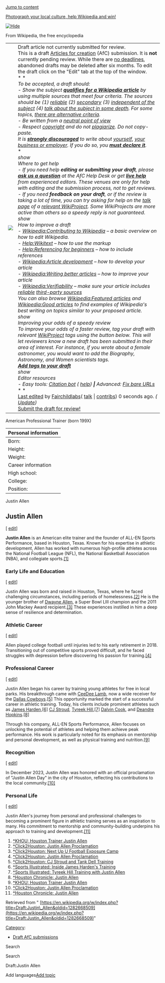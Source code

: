 [Jump to content](https://en.wikipedia.org/wiki/Draft:Justin_Allen#bodyContent)

[Photograph your local culture, help Wikipedia and win!](https://commons.wikimedia.org/wiki/Special:MyLanguage/Commons:Wiki_Loves_Folklore_2025)

[![Hide](https://upload.wikimedia.org/wikipedia/commons/2/20/CloseWindow19x19.png)](https://en.wikipedia.org/wiki/Draft:Justin_Allen# "Hide")

From Wikipedia, the free encyclopedia

|     |     |
| --- | --- |
| [![](https://upload.wikimedia.org/wikipedia/commons/thumb/b/b4/AFC-Logo_Hold.svg/150px-AFC-Logo_Hold.svg.png)](https://en.wikipedia.org/wiki/File:AFC-Logo_Hold.svg) | Draft article not currently submitted for review.<br>This is a draft [Articles for creation](https://en.wikipedia.org/wiki/Wikipedia:Articles_for_creation "Wikipedia:Articles for creation") (AfC) submission. It is **not** currently pending review. While there are [no deadlines](https://en.wikipedia.org/wiki/Wikipedia:There_is_no_deadline "Wikipedia:There is no deadline"), abandoned drafts may be deleted after six months. To edit the draft click on the "Edit" tab at the top of the window.<br>* * *<br>To be accepted, a draft should:<br>- Show the subject **[qualifies for a Wikipedia article](https://en.wikipedia.org/wiki/Wikipedia:Notability "Wikipedia:Notability")** by using multiple sources that meet four criteria. The sources should be (1) [reliable](https://en.wikipedia.org/wiki/Wikipedia:Reliable_sources "Wikipedia:Reliable sources") (2) [secondary](https://en.wikipedia.org/wiki/Wikipedia:SECONDARY "Wikipedia:SECONDARY") (3) [independent of the subject](https://en.wikipedia.org/wiki/Wikipedia:Identifying_and_using_independent_sources "Wikipedia:Identifying and using independent sources") (4) [talk about the subject in some depth](https://en.wikipedia.org/wiki/Wikipedia:SIGCOV "Wikipedia:SIGCOV"). For some topics, [there are alternative criteria](https://en.wikipedia.org/wiki/Wikipedia:SNG "Wikipedia:SNG").<br>- Be written from a [neutral point of view](https://en.wikipedia.org/wiki/Wikipedia:Neutral_point_of_view "Wikipedia:Neutral point of view")<br>- Respect [copyright](https://en.wikipedia.org/wiki/Wikipedia:Copyright_violations "Wikipedia:Copyright violations") and do not [plagiarize](https://en.wikipedia.org/wiki/Wikipedia:Plagiarism "Wikipedia:Plagiarism"). Do not copy-paste.<br>It is **[strongly discouraged](https://en.wikipedia.org/wiki/Wikipedia:Conflict_of_interest "Wikipedia:Conflict of interest")** to write about [yourself](https://en.wikipedia.org/wiki/Wikipedia:Autobiography "Wikipedia:Autobiography"), [your business or employer](https://en.wikipedia.org/wiki/Wikipedia:FAQ/Organizations "Wikipedia:FAQ/Organizations"). If you do so, you **[must declare it](https://en.wikipedia.org/wiki/Wikipedia:Conflict_of_interest#How_to_disclose_a_COI "Wikipedia:Conflict of interest")**.<br>* * *<br>show<br>Where to get help<br>- If you need help **editing or submitting your draft**, please [**ask us a question**](https://en.wikipedia.org/w/index.php?title=Wikipedia:WikiProject_Articles_for_creation/Help_desk/New_question&withJS=MediaWiki:AFCHD-wizard.js&page=Draft:Justin_Allen) at the AfC Help Desk or get **[live help](https://en.wikipedia.org/wiki/Wikipedia:IRC_help_disclaimer "Wikipedia:IRC help disclaimer")** from experienced editors. These venues are only for help with editing and the submission process, not to get reviews.<br>- If you need **feedback on your draft**, or if the review is taking a lot of time, you can try asking for help on the [talk page](https://en.wikipedia.org/wiki/Help:Talk_pages "Help:Talk pages") of a [relevant WikiProject](https://en.wikipedia.org/wiki/Wikipedia:WikiProject#Finding_a_project "Wikipedia:WikiProject"). Some WikiProjects are more active than others so a speedy reply is not guaranteed.<br>show<br>How to improve a draft<br>- [Wikipedia:Contributing to Wikipedia](https://en.wikipedia.org/wiki/Wikipedia:Contributing_to_Wikipedia "Wikipedia:Contributing to Wikipedia") – a basic overview on how to edit Wikipedia.<br>- [Help:Wikitext](https://en.wikipedia.org/wiki/Help:Wikitext "Help:Wikitext") – how to use the markup<br>- [Help:Referencing for beginners](https://en.wikipedia.org/wiki/Help:Referencing_for_beginners "Help:Referencing for beginners") – how to include references<br>- [Wikipedia:Article development](https://en.wikipedia.org/wiki/Wikipedia:Article_development "Wikipedia:Article development") – how to develop your article<br>- [Wikipedia:Writing better articles](https://en.wikipedia.org/wiki/Wikipedia:Writing_better_articles "Wikipedia:Writing better articles") – how to improve your article<br>- [Wikipedia:Verifiability](https://en.wikipedia.org/wiki/Wikipedia:Verifiability "Wikipedia:Verifiability") – make sure your article includes [reliable](https://en.wikipedia.org/wiki/Wikipedia:RS "Wikipedia:RS") [third-party sources](https://en.wikipedia.org/wiki/Wikipedia:IS "Wikipedia:IS")<br>You can also browse [Wikipedia:Featured articles](https://en.wikipedia.org/wiki/Wikipedia:Featured_articles "Wikipedia:Featured articles") and [Wikipedia:Good articles](https://en.wikipedia.org/wiki/Wikipedia:Good_articles "Wikipedia:Good articles") to find examples of Wikipedia's best writing on topics similar to your proposed article.<br>show<br>Improving your odds of a speedy review<br>To improve your odds of a faster review, tag your draft with relevant [WikiProject](https://en.wikipedia.org/wiki/Wikipedia:WikiProject "Wikipedia:WikiProject") tags using the button below. This will let reviewers know a new draft has been submitted in their area of interest. For instance, if you wrote about a female astronomer, you would want to add the _Biography_, _Astronomy_, and _Women scientists_ tags.<br>[**Add tags to your draft**](https://en.wikipedia.org/wiki/Wikipedia:WikiProject_Articles_for_creation/Add_WikiProject_tags?withJS=MediaWiki:AFC-add-project-tags.js&title=Draft:Justin_Allen)<br>show<br>Editor resources<br>- _Easy tools_: [Citation bot](https://citations.toolforge.org/process_page.php?edit=automated_tools&slow=1&page=Draft:Justin_Allen) ( [help](https://en.wikipedia.org/wiki/User:Citation_bot/use "User:Citation bot/use")) **\|** _Advanced:_ [Fix bare URLs](https://tools.wmflabs.org/refill/result.php?page=Draft:Justin_Allen&defaults=y)<br>* * *<br>[Last edited](https://en.wikipedia.org/w/index.php?title=Draft:Justin_Allen&diff=cur) by [Fairchildlabs](https://en.wikipedia.org/w/index.php?title=User:Fairchildlabs&action=edit&redlink=1 "User:Fairchildlabs (page does not exist)")( [talk](https://en.wikipedia.org/w/index.php?title=User_talk:Fairchildlabs&action=edit&redlink=1 "User talk:Fairchildlabs (page does not exist)") \| [contribs](https://en.wikipedia.org/wiki/Special:Contributions/Fairchildlabs "Special:Contributions/Fairchildlabs")) 0 seconds ago. _( [Update](https://en.wikipedia.org/w/index.php?title=Draft:Justin_Allen&action=purge))_<br>[Submit the draft for review!](https://en.wikipedia.org/w/index.php?title=Wikipedia:Articles_for_creation/Submitting&withJS=MediaWiki:AFC-submit-wizard.js&page=Draft:Justin_Allen) |

American Professional Trainer (born 199X)

| Personal information |
| --- |
| Born: | **Error: Need valid birth date: year, month, day**<br>[????, ???](https://en.wikipedia.org/w/index.php?title=%3F%3F%3F%3F,_%3F%3F%3F&action=edit&redlink=1 "????, ??? (page does not exist)"), U.S. |
| Height: | 6 ft 3 in (1.91 m) |
| Weight: | 180 lb (82 kg) |
| Career information |
| High school: | [Cypress Creek High School](https://en.wikipedia.org/wiki/Cypress_Creek_High_School "Cypress Creek High School") (Houston) |
| College: | [New Mexico State](https://en.wikipedia.org/wiki/New_Mexico_State "New Mexico State") (20XX–20XX) |
| Position: | [Wide Receiver](https://en.wikipedia.org/wiki/Wide_Receiver "Wide Receiver") |

Justin Allen

## Justin Allen

\[ [edit](https://en.wikipedia.org/w/index.php?title=Draft:Justin_Allen&action=edit&section=1 "Edit section: Justin Allen")\]

**Justin Allen** is an American elite trainer and the founder of ALL-EN Sports Performance, based in Houston, Texas. Known for his expertise in athletic development, Allen has worked with numerous high-profile athletes across the National Football League (NFL), the National Basketball Association (NBA), and collegiate sports.[\[1\]](https://en.wikipedia.org/wiki/Draft:Justin_Allen#cite_note-1)

### Early Life and Education

\[ [edit](https://en.wikipedia.org/w/index.php?title=Draft:Justin_Allen&action=edit&section=2 "Edit section: Early Life and Education")\]

Justin Allen was born and raised in Houston, Texas, where he faced challenging circumstances, including periods of homelessness.[\[2\]](https://en.wikipedia.org/wiki/Draft:Justin_Allen#cite_note-2) He is the younger brother of [Dwayne Allen](https://en.wikipedia.org/wiki/Dwayne_Allen "Dwayne Allen"), a Super Bowl LIII champion and the 2011 John Mackey Award recipient.[\[3\]](https://en.wikipedia.org/wiki/Draft:Justin_Allen#cite_note-3) These experiences instilled in him a deep sense of resilience and determination.

### Athletic Career

\[ [edit](https://en.wikipedia.org/w/index.php?title=Draft:Justin_Allen&action=edit&section=3 "Edit section: Athletic Career")\]

Allen played college football until injuries led to his early retirement in 2018. Transitioning out of competitive sports proved difficult, and he faced struggles with depression before discovering his passion for training.[\[4\]](https://en.wikipedia.org/wiki/Draft:Justin_Allen#cite_note-4)

### Professional Career

\[ [edit](https://en.wikipedia.org/w/index.php?title=Draft:Justin_Allen&action=edit&section=4 "Edit section: Professional Career")\]

Justin Allen began his career by training young athletes for free in local parks. His breakthrough came with [CeeDee Lamb](https://en.wikipedia.org/wiki/CeeDee_Lamb "CeeDee Lamb"), now a wide receiver for the [Dallas Cowboys](https://en.wikipedia.org/wiki/Dallas_Cowboys "Dallas Cowboys").[\[5\]](https://en.wikipedia.org/wiki/Draft:Justin_Allen#cite_note-5) This opportunity marked the start of a successful career in athletic training. Today, his clients include prominent athletes such as [James Harden](https://en.wikipedia.org/wiki/James_Harden "James Harden"),[\[6\]](https://en.wikipedia.org/wiki/Draft:Justin_Allen#cite_note-6) [CJ Stroud](https://en.wikipedia.org/wiki/CJ_Stroud "CJ Stroud"), [Tyreek Hill](https://en.wikipedia.org/wiki/Tyreek_Hill "Tyreek Hill"),[\[7\]](https://en.wikipedia.org/wiki/Draft:Justin_Allen#cite_note-7) [Dalvin Cook](https://en.wikipedia.org/wiki/Dalvin_Cook "Dalvin Cook"), and [Deandre Hopkins](https://en.wikipedia.org/wiki/Deandre_Hopkins "Deandre Hopkins").[\[8\]](https://en.wikipedia.org/wiki/Draft:Justin_Allen#cite_note-8)

Through his company, ALL-EN Sports Performance, Allen focuses on unlocking the potential of athletes and helping them achieve peak performance. His work is particularly noted for its emphasis on mentorship and personal development, as well as physical training and nutrition.[\[9\]](https://en.wikipedia.org/wiki/Draft:Justin_Allen#cite_note-9)

### Recognition

\[ [edit](https://en.wikipedia.org/w/index.php?title=Draft:Justin_Allen&action=edit&section=5 "Edit section: Recognition")\]

In December 2023, Justin Allen was honored with an official proclamation of "Justin Allen Day" in the city of Houston, reflecting his contributions to the local community.[\[10\]](https://en.wikipedia.org/wiki/Draft:Justin_Allen#cite_note-10)

### Personal Life

\[ [edit](https://en.wikipedia.org/w/index.php?title=Draft:Justin_Allen&action=edit&section=6 "Edit section: Personal Life")\]

Justin Allen's journey from personal and professional challenges to becoming a prominent figure in athletic training serves as an inspiration to many. His commitment to mentorship and community-building underpins his approach to training and development.[\[11\]](https://en.wikipedia.org/wiki/Draft:Justin_Allen#cite_note-11)

01. **[^](https://en.wikipedia.org/wiki/Draft:Justin_Allen#cite_ref-1 "Jump up")**[KHOU: Houston Trainer Justin Allen](https://www.khou.com/article/sports/nfl/texans/houston-trainer-justin-allen/285-ce5fb4dd-46e7-4b98-ae7a-68c52fe489e3)
02. **[^](https://en.wikipedia.org/wiki/Draft:Justin_Allen#cite_ref-2 "Jump up")**[Click2Houston: Justin Allen Proclamation](https://www.click2houston.com/sports/2023/12/14/nfl-nba-trainer-honored-with-official-proclamation-justin-allen-day-in-city-of-houston-it-means-everything-to-me/)
03. **[^](https://en.wikipedia.org/wiki/Draft:Justin_Allen#cite_ref-3 "Jump up")**[Click2Houston: Next Up U Football Exposure Camp](https://www.click2houston.com/sports/2024/07/25/justin-allen-allen-sports-performance-hosting-next-up-u-football-exposure-camp-saturday-at-ce-king-high-school/)
04. **[^](https://en.wikipedia.org/wiki/Draft:Justin_Allen#cite_ref-4 "Jump up")**[Click2Houston: Justin Allen Proclamation](https://www.click2houston.com/sports/2023/12/14/nfl-nba-trainer-honored-with-official-proclamation-justin-allen-day-in-city-of-houston-it-means-everything-to-me/)
05. **[^](https://en.wikipedia.org/wiki/Draft:Justin_Allen#cite_ref-5 "Jump up")**[Click2Houston: CJ Stroud and Tank Dell Training](https://www.click2houston.com/sports/2024/07/15/texans-cj-stroud-tank-dell-fine-tuning-keep-muscles-firing-with-justin-allen-workout/)
06. **[^](https://en.wikipedia.org/wiki/Draft:Justin_Allen#cite_ref-6 "Jump up")**[Sports Illustrated: Inside James Harden's Training](https://www.si.com/nba/rockets/features/inside-james-harden-training-nba-restart-justin-allen)
07. **[^](https://en.wikipedia.org/wiki/Draft:Justin_Allen#cite_ref-7 "Jump up")**[Sports Illustrated: Tyreek Hill Training with Justin Allen](https://www.si.com/nfl/dolphins/news/tyreek-very-excited-about-possible-new-deal-01j1r8mm1vde)
08. **[^](https://en.wikipedia.org/wiki/Draft:Justin_Allen#cite_ref-8 "Jump up")**[Houston Chronicle: Justin Allen](https://www.houstonchronicle.com/texas-sports-nation/texans/article/NFL-NBA-trainer-Justin-Allen-celebrates-15353335.php)
09. **[^](https://en.wikipedia.org/wiki/Draft:Justin_Allen#cite_ref-9 "Jump up")**[KHOU: Houston Trainer Justin Allen](https://www.khou.com/article/sports/nfl/texans/houston-trainer-justin-allen/285-ce5fb4dd-46e7-4b98-ae7a-68c52fe489e3)
10. **[^](https://en.wikipedia.org/wiki/Draft:Justin_Allen#cite_ref-10 "Jump up")**[Click2Houston: Justin Allen Proclamation](https://www.click2houston.com/sports/2023/12/14/nfl-nba-trainer-honored-with-official-proclamation-justin-allen-day-in-city-of-houston-it-means-everything-to-me/)
11. **[^](https://en.wikipedia.org/wiki/Draft:Justin_Allen#cite_ref-11 "Jump up")**[Houston Chronicle: Justin Allen](https://www.houstonchronicle.com/texas-sports-nation/texans/article/NFL-NBA-trainer-Justin-Allen-celebrates-15353335.php)

Retrieved from " [https://en.wikipedia.org/w/index.php?title=Draft:Justin\_Allen&oldid=1282668509](https://en.wikipedia.org/w/index.php?title=Draft:Justin_Allen&oldid=1282668509)"

[Category](https://en.wikipedia.org/wiki/Help:Category "Help:Category"):

- [Draft AfC submissions](https://en.wikipedia.org/wiki/Category:Draft_AfC_submissions "Category:Draft AfC submissions")

Search

Search

Draft:Justin Allen

Add languages[Add topic](https://en.wikipedia.org/wiki/Draft:Justin_Allen#)